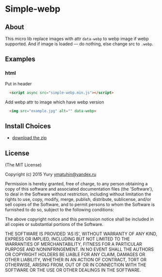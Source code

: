 # Simple-webp

## About
This micro lib replace images with attr `data-webp` to webp image if webp supported.
And if image is loaded — do nothing, else change src to `.webp`.

## Examples

### html

Put in header

```html
  <script async src="simple-webp.min.js"></script>
```

Add webp attr to image which have webp version

```html
  <img src="example.jpg" alt="" data-webp>
```

## Install Choices
- [download the zip](https://github.com/ymatuhin/simple-webp/archive/master.zip)

## License

(The MIT License)

Copyright (c) 2015 Yury ymatuhin@yandex.ru

Permission is hereby granted, free of charge, to any person obtaining
a copy of this software and associated documentation files (the
'Software'), to deal in the Software without restriction, including
without limitation the rights to use, copy, modify, merge, publish,
distribute, sublicense, and/or sell copies of the Software, and to
permit persons to whom the Software is furnished to do so, subject to
the following conditions:

The above copyright notice and this permission notice shall be
included in all copies or substantial portions of the Software.

THE SOFTWARE IS PROVIDED 'AS IS', WITHOUT WARRANTY OF ANY KIND,
EXPRESS OR IMPLIED, INCLUDING BUT NOT LIMITED TO THE WARRANTIES OF
MERCHANTABILITY, FITNESS FOR A PARTICULAR PURPOSE AND NONINFRINGEMENT.
IN NO EVENT SHALL THE AUTHORS OR COPYRIGHT HOLDERS BE LIABLE FOR ANY
CLAIM, DAMAGES OR OTHER LIABILITY, WHETHER IN AN ACTION OF CONTRACT,
TORT OR OTHERWISE, ARISING FROM, OUT OF OR IN CONNECTION WITH THE
SOFTWARE OR THE USE OR OTHER DEALINGS IN THE SOFTWARE.
